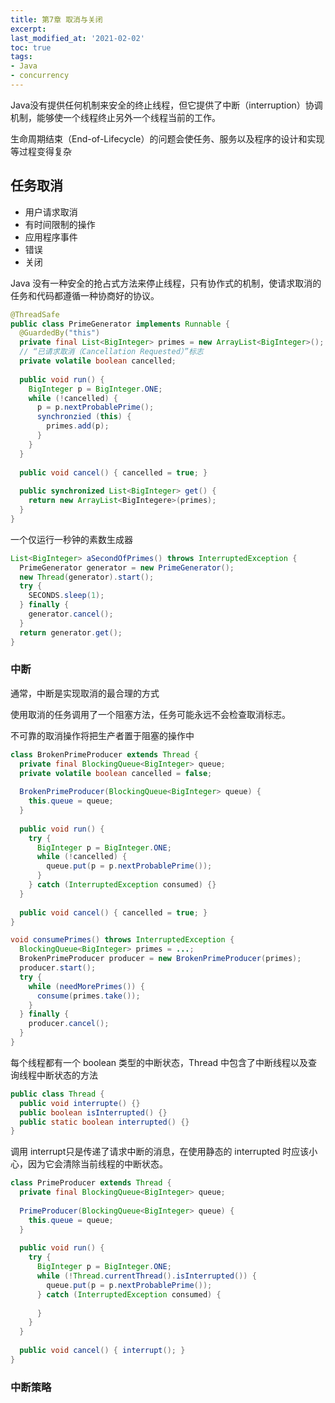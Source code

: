 ```yaml
---
title: 第7章 取消与关闭
excerpt: 
last_modified_at: '2021-02-02'
toc: true
tags:
- Java
- concurrency
---
```




Java没有提供任何机制来安全的终止线程，但它提供了中断（interruption）协调机制，能够使一个线程终止另外一个线程当前的工作。

生命周期结束（End-of-Lifecycle）的问题会使任务、服务以及程序的设计和实现等过程变得复杂

## 任务取消

* 用户请求取消
* 有时间限制的操作
* 应用程序事件
* 错误
* 关闭

Java 没有一种安全的抢占式方法来停止线程，只有协作式的机制，使请求取消的任务和代码都遵循一种协商好的协议。

```java
@ThreadSafe
public class PrimeGenerator implements Runnable {
  @GuardedBy("this")
  private final List<BigInteger> primes = new ArrayList<BigInteger>();
  // “已请求取消（Cancellation Requested）”标志
  private volatile boolean cancelled;
  
  public void run() {
    BigInteger p = BigInteger.ONE;
    while (!cancelled) {
      p = p.nextProbablePrime();
      synchronzied (this) {
        primes.add(p);
      }
    }
  }
  
  public void cancel() { cancelled = true; }
  
  public synchronized List<BigInteger> get() {
    return new ArrayList<BigIntegere>(primes);
  }
}
```

一个仅运行一秒钟的素数生成器

```java
List<BigInteger> aSecondOfPrimes() throws InterruptedException {
  PrimeGenerator generator = new PrimeGenerator();
  new Thread(generator).start();
  try {
    SECONDS.sleep(1);
  } finally {
    generator.cancel();
  }
  return generator.get();
}
```

### 中断

通常，中断是实现取消的最合理的方式

使用取消的任务调用了一个阻塞方法，任务可能永远不会检查取消标志。

不可靠的取消操作将把生产者置于阻塞的操作中

```java
class BrokenPrimeProducer extends Thread {
  private final BlockingQueue<BigInteger> queue;
  private volatile boolean cancelled = false;
  
  BrokenPrimeProducer(BlockingQueue<BigInteger> queue) {
    this.queue = queue;
  }
  
  public void run() {
    try {
      BigInteger p = BigInteger.ONE;
      while (!cancelled) {
        queue.put(p = p.nextProbablePrime());
      }
    } catch (InterruptedException consumed) {}
  }
  
  public void cancel() { cancelled = true; }
}

void consumePrimes() throws InterruptedException {
  BlockingQueue<BigInteger> primes = ...;
  BrokenPrimeProducer producer = new BrokenPrimeProducer(primes);
  producer.start();
  try {
    while (needMorePrimes()) {
      consume(primes.take());
    }
  } finally {
    producer.cancel();
  }
}
```

每个线程都有一个 boolean 类型的中断状态，Thread 中包含了中断线程以及查询线程中断状态的方法

```java
public class Thread {
  public void interrupte() {}
  public boolean isInterrupted() {}
  public static boolean interrupted() {}
}
```

调用 interrupt只是传递了请求中断的消息，在使用静态的 interrupted 时应该小心，因为它会清除当前线程的中断状态。

```java
class PrimeProducer extends Thread {
  private final BlockingQueue<BigInteger> queue;
  
  PrimeProducer(BlockingQueue<BigInteger> queue) {
    this.queue = queue;
  }
  
  public void run() {
    try {
      BigInteger p = BigInteger.ONE;
      while (!Thread.currentThread().isInterrupted()) {
        queue.put(p = p.nextProbablePrime());
      } catch (InterruptedException consumed) {
        
      }
    }
  }
  
  public void cancel() { interrupt(); }
}
```

### 中断策略


